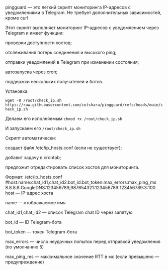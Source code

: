 pingguard — это лёгкий скрипт мониторинга IP-адресов с уведомлениями в Telegram. Не требует дополнительных зависимостей, кроме curl

Этот скрипт выполняет мониторинг IP-адресов с уведомлением через Telegram и имеет функции:

проверки доступности хостов;

отслеживания потерь соединения и высокого ping;

отправки уведомлений в Telegram при изменении состояния;

автозапуска через cron;

поддержки нескольких получателей и ботов.

Установка:

`wget -O /root/check_ip.sh https://raw.githubusercontent.com/cotshara/pingguard/refs/heads/main/check_ip.sh`

Делаем его исполняемым `chmod +x /root/check_ip.sh`

И запускаем его `/root/check_ip.sh`

Скрипт автоматически:

создаст файл /etc/ip_hosts.conf (если не существует);

добавит задачу в crontab;

предложит отредактировать список хостов для мониторинга.

Формат: /etc/ip_hosts.conf #host:name:chat_id1,chat_id2:bot_id:bot_token:max_errors:max_ping_ms
                                8.8.8.8:GoogleDNS:123456789,987654321:123456789:123456789:3:100
host — IP-адрес хоста

name — отображаемое имя

chat_id1,chat_id2 — список Telegram chat ID через запятую

bot_id — ID Telegram-бота

bot_token — токен Telegram-бота

max_errors — число неудачных попыток перед отправкой уведомления (по умолчанию 5)

max_ping_ms — максимальное значение RTT в мс (если превышено — предупреждение)
